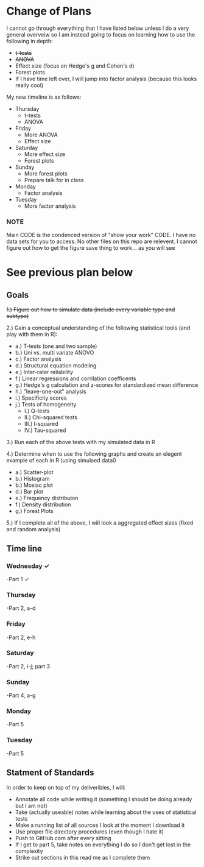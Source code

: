 # Change of Plans

I cannot go through everything that I have listed below unless I do a very general overveiw so I am instead going to focus on learning how to use the following in depth:
  - ~~t-tests~~
  - ~~ANOVA~~
  - Effect size (focus on Hedge's g and Cohen's d)
  - Forest plots
  - If I have time left over, I will jump into factor analysis (because this looks really cool)
  
My new timeline is as follows:
  - Thursday
    - t-tests
    - ANOVA
  - Friday
    - More ANOVA
    - Effect size
  - Saturday
    - More effect size
    - Forest plots
  - Sunday
    - More forest plots
    - Prepare talk for in class
  - Monday
    - Factor analysis
  - Tuesday
    - More factor analysis

### NOTE
Main CODE is the condenced version of "show your work" CODE. I have no data sets for you to access. No other files on this repo are relevent. I cannot figure out how to get the figure save thing to work... as you will see


# See previous plan below


## Goals


~~1.) Figure out how to simulate data (include every variable type and subtype)~~

2.) Gain a conceptual understanding of the following statistical tools (and play with them in R):
  - a.) T-tests (one and two sample)
  - b.) Uni vs. multi variate ANOVO
  - c.) Factor analysis
  - d.) Structural equation modeling
  - e.) Inter-rater reliability
  - f.) Linear regressions and corrilation coefficents
  - g.) Hedge's g calculation and z-scores for standardized mean difference
  - h.) "leave-one-out" analysis
  - i.) Specificity scores
  - j.) Tests of homogeneity
    - I.) Q-tests
    - II.) Chi-squared tests
    - III.) I-squared
    - IV.) Tau-squared

3.) Run each of the above tests with my simulated data in R

4.) Determine when to use the following graphs and create an elegent example of each in R (using simulaed data0
  - a.) Scatter-plot
  - b.) Histogram
  - b.) Mosiac plot
  - d.) Bar plot
  - e.) Frequency distribuion
  - f.) Density distribution
  - g.) Forest Plots
  
5.) If I complete all of the above, I will look a aggregated effect sizes (fixed and random analysis)



## Time line


### Wednesday ✓
  -Part 1 ✓
  
### Thursday
  -Part 2, a-d
  
### Friday
  -Part 2, e-h
  
### Saturday
  -Part 2, i-j; part 3
  
### Sunday
  -Part 4, a-g
  
### Monday
  -Part 5
  
### Tuesday
  -Part 5



## Statment of Standards


In order to keep on top of my deliveribles, I will: 
  - Annotate all code while writing it (something I should be doing already but I am not)
  - Take (actually useable) notes while learning about the uses of statistical tests
  - Make a running list of all sources I look at the moment I download it
  - Use proper file directory procedures (even though I hate it)
  - Push to GitHub.com after every sitting
  - If I get to part 5, take notes on everything I do so I don't get lost in the complexity
  - Strike out sections in this read me as I complete them
